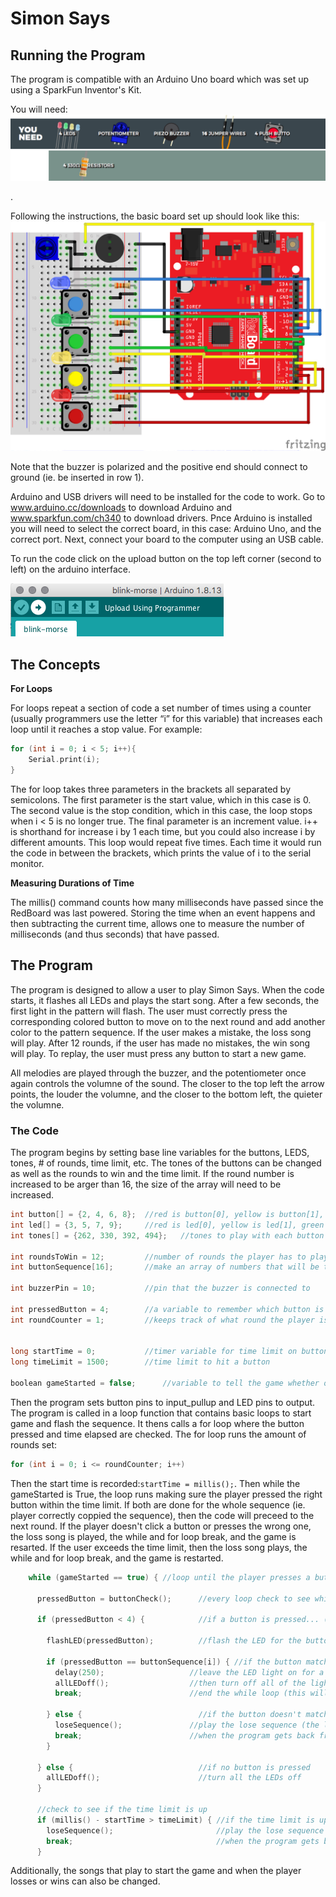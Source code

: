 # Simon Says

## Running the Program
The program is compatible with an Arduino Uno board which was set up using a SparkFun Inventor's Kit.

You will need:
![Items needed](images/2Cparts.png)

.

Following the instructions, the basic board set up should look like this:
![Arduino Board](images/board-template.jpg)

Note that the buzzer is polarized and the positive end should connect to ground (ie. be inserted in row 1).

Arduino and USB drivers will need to be installed for the code to work. Go to www.arduino.cc/downloads to download Arduino and www.sparkfun.com/ch340 to download drivers. Pnce Arduino is installed you will need to select the correct board, in this case: Arduino Uno, and the correct port. Next, connect your board to the computer using an USB cable.

To run the code click on the upload button on the top left corner (second to left) on the arduino interface.

![Upload Button](images/upload-button.png)

## The Concepts

**For Loops**

For loops repeat a section of code a set number of times using a counter (usually programmers use the letter “i” for this variable) that increases each loop until it reaches a stop value. For example:
```C
for (int i = 0; i < 5; i++){
    Serial.print(i);
}
```
The for loop takes three parameters in the brackets all separated by semicolons. The first parameter is the start value, which in this case is 0. The second value is the stop condition, which in this case, the loop stops when i < 5 is no longer true. The final parameter is an increment value. i++ is shorthand for increase i by 1 each time, but you could also increase i by different amounts. This loop would repeat five times. Each time it would run the code in between the brackets, which prints the value of i to the serial monitor.

**Measuring Durations of Time**

The millis() command counts how many milliseconds have passed since the RedBoard was last powered. Storing the time when an event happens and then subtracting the current time, allows one to measure the number of milliseconds (and thus seconds) that have passed.

## The Program
The program is designed to allow a user to play Simon Says. When the code starts, it flashes all LEDs and plays the start song. After a few seconds, the first light in the pattern will flash. The user must correctly press the corresponding colored button to move on to the next round and add another color to the pattern sequence. If the user makes a mistake, the loss song will play. After 12 rounds, if the user has made no mistakes, the win song will play. To replay, the user must press any button to start a new game.

All melodies are played through the buzzer, and the potentiometer once again controls the volumne of the sound. The closer to the top left the arrow points, the louder the volumne, and the closer to the bottom left, the quieter the volumne.

### The Code
The program begins by setting base line variables for the buttons, LEDS, tones, # of rounds, time limit, etc. The tones of the buttons can be changed as well as the rounds to win and the time limit. If the round number is increased to be arger than 16, the size of the array will need to be increased.
```C
int button[] = {2, 4, 6, 8};  //red is button[0], yellow is button[1], green is button[2], blue is button[3]
int led[] = {3, 5, 7, 9};     //red is led[0], yellow is led[1], green is led[2], blue is led[3]
int tones[] = {262, 330, 392, 494};   //tones to play with each button (c, e, g, b)

int roundsToWin = 12;         //number of rounds the player has to play before they win the game (the array can only hold up to 16 rounds)
int buttonSequence[16];       //make an array of numbers that will be the sequence that the player needs to remember

int buzzerPin = 10;           //pin that the buzzer is connected to

int pressedButton = 4;        //a variable to remember which button is being pressed. 4 is the value if no button is being pressed.
int roundCounter = 1;         //keeps track of what round the player is on


long startTime = 0;           //timer variable for time limit on button press
long timeLimit = 1500;        //time limit to hit a button

boolean gameStarted = false;      //variable to tell the game whether or not to play the start sequence
```

Then the program sets button pins to input_pullup and LED pins to output. The program is called in a loop function that contains basic loops to start game and flash the sequence. It thens calls a for loop where the button pressed and time elapsed are checked. The for loop runs the amount of rounds set:
```C
for (int i = 0; i <= roundCounter; i++)
```
Then the start time is recorded:`startTime = millis();`. Then while the gameStarted is True, the loop runs making sure the player pressed the right button within the time limit. If both are done for the whole sequence (ie. player correctly coppied the sequence), then the code will preceed to the next round. If the player doesn't click a button or presses the wrong one, the loss song is played, the while and for loop break, and the game is resarted. If the user exceeds the time limit, then the loss song plays, the while and for loop break, and the game is restarted.
```C
    while (gameStarted == true) { //loop until the player presses a button or the time limit is up (the time limit check is in an if statement)

      pressedButton = buttonCheck();      //every loop check to see which button is pressed

      if (pressedButton < 4) {            //if a button is pressed... (4 means that no button is pressed)

        flashLED(pressedButton);          //flash the LED for the button that was pressed

        if (pressedButton == buttonSequence[i]) { //if the button matches the button in the sequence
          delay(250);                   //leave the LED light on for a moment
          allLEDoff();                  //then turn off all of the lights and
          break;                        //end the while loop (this will go to the next number in the for loop)

        } else {                          //if the button doesn't match the button in the sequence
          loseSequence();               //play the lose sequence (the loose sequence stops the program)
          break;                        //when the program gets back from the lose sequence, break the while loop so that the game can start over
        }

      } else {                            //if no button is pressed
        allLEDoff();                      //turn all the LEDs off
      }

      //check to see if the time limit is up
      if (millis() - startTime > timeLimit) { //if the time limit is up
        loseSequence();                       //play the lose sequence
        break;                                //when the program gets back from the lose sequence, break the while loop so that the game can start over
      }
```

Additionally, the songs that play to start the game and when the player losses or wins can also be changed.
